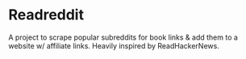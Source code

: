 # Readreddit

A project to scrape popular subreddits for book links & add them to a website w/ affiliate links.
Heavily inspired by ReadHackerNews. 

